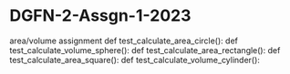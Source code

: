 # DGFN-2-Assgn-1-2023
area/volume assignment
def test_calculate_area_circle():
def test_calculate_volume_sphere():
def test_calculate_area_rectangle():
def test_calculate_area_square():
def test_calculate_volume_cylinder():
